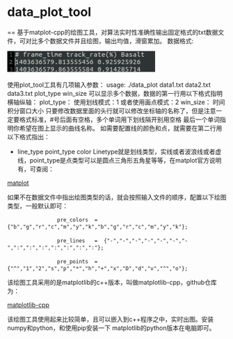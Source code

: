 # data_plot_tool
==
基于matplot-cpp的绘图工具，对算法实时性准确性输出固定格式的txt数据文件，可对比多个数据文件并且绘图，输出均值，滑窗累加。
数据格式:

![Alt text](https://github.com/zhijianglu/data_plot_tool/blob/master/pics/%E5%9B%BE%E7%89%871.png)

使用plot_tool工具有几项输入参数：
usage: 
        ./data_plot data1.txt   data2.txt    data3.txt   plot_type   win_size
可以显示多个数据，数据的第一行用以下格式指明横轴纵轴：
plot_type： 使用划线模式：1 或者使用画点模式：2
win_size：  时间积分窗口大小
只要修改数据里面的头行就可以修改坐标轴的名称了，但是注意一定要格式标准，#号后面有空格，多个单词用下划线隔开别用空格  最后一个单词指明你希望在图上显示的曲线名称。
如需要配置线的颜色和点，就需要在第二行用以下格式指出：
* line_type point_type color
Linetype就是划线类型，实线或者波浪线或者虚线，point_type是点类型可以是圆点三角形五角星等等，在matplot官方说明有，可查阅：

[matplot](https://www.cnblogs.com/HuZihu/p/9430406.html)
                
如果不在数据文件中指出绘图类型的话，就会按照输入文件的顺序，配置以下绘图类型，一般默认即可：

                    pre_colors  =  {"b","g","r","c","m","y","k","b","g","r","c","m","y","k"};
                    
                    pre_lines   =  {"-","-","-","-","-","-","-",":",":",":",":",":",":",":"};
                    
                    pre_points  =   {"^","1","2","s","p","*","h","+","x","D","d","v","^","o"};
                    

该绘图工具采用的是matplotlib的c++版本，叫做matplotlib-cpp，github仓库为：

[matplotlib-cpp](https://github.com/lava/matplotlib-cpp)
                
该绘图工具使用起来比较简单，且可以嵌入到c++程序之中，实时出图。安装numpy和python，和使用pip安装一下 matplotlib的python版本在电脑即可。
